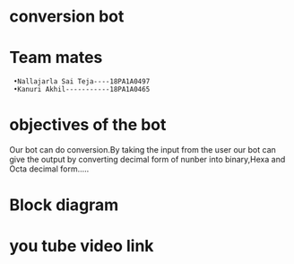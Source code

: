 # conversion bot
# Team mates
     •Nallajarla Sai Teja----18PA1A0497
     •Kanuri Akhil-----------18PA1A0465 
# objectives of the bot
Our bot can do conversion.By taking the input from the user our bot can give the output by converting decimal form of nunber into binary,Hexa and Octa decimal form.....
# Block diagram
# you tube video link




